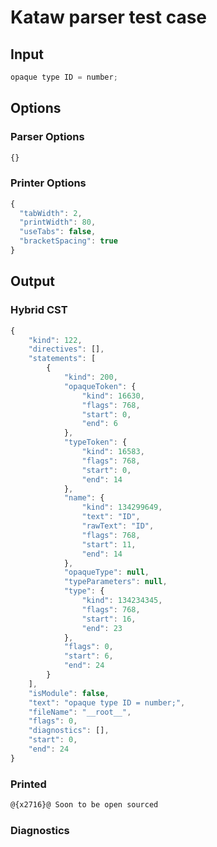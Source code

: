 # Kataw parser test case

## Input

`````js
opaque type ID = number;
`````

## Options

### Parser Options

`````js
{}
`````

### Printer Options

`````js
{
  "tabWidth": 2,
  "printWidth": 80,
  "useTabs": false,
  "bracketSpacing": true
}
`````

## Output

### Hybrid CST

```javascript
{
    "kind": 122,
    "directives": [],
    "statements": [
        {
            "kind": 200,
            "opaqueToken": {
                "kind": 16630,
                "flags": 768,
                "start": 0,
                "end": 6
            },
            "typeToken": {
                "kind": 16583,
                "flags": 768,
                "start": 0,
                "end": 14
            },
            "name": {
                "kind": 134299649,
                "text": "ID",
                "rawText": "ID",
                "flags": 768,
                "start": 11,
                "end": 14
            },
            "opaqueType": null,
            "typeParameters": null,
            "type": {
                "kind": 134234345,
                "flags": 768,
                "start": 16,
                "end": 23
            },
            "flags": 0,
            "start": 6,
            "end": 24
        }
    ],
    "isModule": false,
    "text": "opaque type ID = number;",
    "fileName": "__root__",
    "flags": 0,
    "diagnostics": [],
    "start": 0,
    "end": 24
}
```

### Printed

```javascript
@{x2716}@ Soon to be open sourced
```

### Diagnostics

```javascript

```

